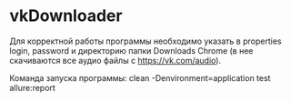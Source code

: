 # vkDownloader
Для корректной работы программы необходимо указать в properties login, password и директорию папки Downloads Chrome (в нее скачиваются все аудио файлы с https://vk.com/audio).

Команда запуска программы: clean -Denvironment=application test allure:report

